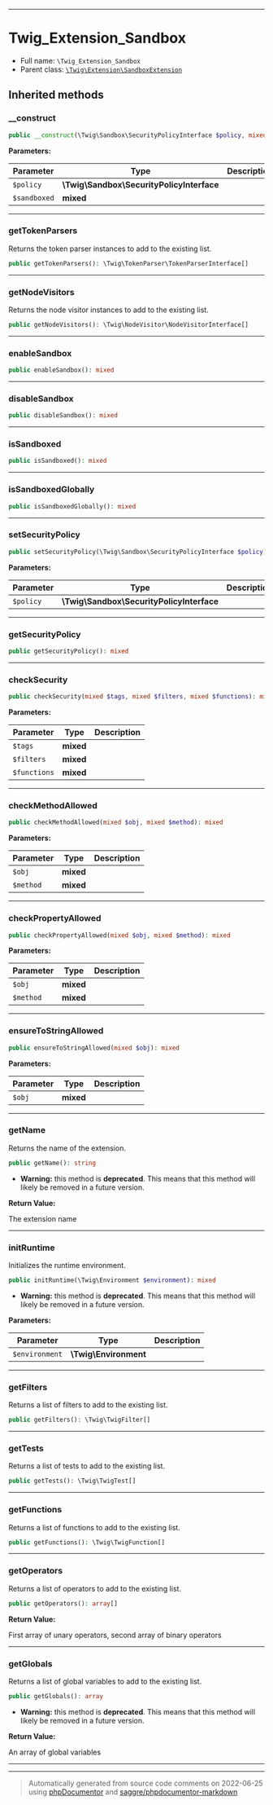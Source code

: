 ***

# Twig_Extension_Sandbox





* Full name: `\Twig_Extension_Sandbox`
* Parent class: [`\Twig\Extension\SandboxExtension`](./Twig/Extension/SandboxExtension.md)






## Inherited methods


### __construct



```php
public __construct(\Twig\Sandbox\SecurityPolicyInterface $policy, mixed $sandboxed = false): mixed
```








**Parameters:**

| Parameter | Type | Description |
|-----------|------|-------------|
| `$policy` | **\Twig\Sandbox\SecurityPolicyInterface** |  |
| `$sandboxed` | **mixed** |  |




***

### getTokenParsers

Returns the token parser instances to add to the existing list.

```php
public getTokenParsers(): \Twig\TokenParser\TokenParserInterface[]
```











***

### getNodeVisitors

Returns the node visitor instances to add to the existing list.

```php
public getNodeVisitors(): \Twig\NodeVisitor\NodeVisitorInterface[]
```











***

### enableSandbox



```php
public enableSandbox(): mixed
```











***

### disableSandbox



```php
public disableSandbox(): mixed
```











***

### isSandboxed



```php
public isSandboxed(): mixed
```











***

### isSandboxedGlobally



```php
public isSandboxedGlobally(): mixed
```











***

### setSecurityPolicy



```php
public setSecurityPolicy(\Twig\Sandbox\SecurityPolicyInterface $policy): mixed
```








**Parameters:**

| Parameter | Type | Description |
|-----------|------|-------------|
| `$policy` | **\Twig\Sandbox\SecurityPolicyInterface** |  |




***

### getSecurityPolicy



```php
public getSecurityPolicy(): mixed
```











***

### checkSecurity



```php
public checkSecurity(mixed $tags, mixed $filters, mixed $functions): mixed
```








**Parameters:**

| Parameter | Type | Description |
|-----------|------|-------------|
| `$tags` | **mixed** |  |
| `$filters` | **mixed** |  |
| `$functions` | **mixed** |  |




***

### checkMethodAllowed



```php
public checkMethodAllowed(mixed $obj, mixed $method): mixed
```








**Parameters:**

| Parameter | Type | Description |
|-----------|------|-------------|
| `$obj` | **mixed** |  |
| `$method` | **mixed** |  |




***

### checkPropertyAllowed



```php
public checkPropertyAllowed(mixed $obj, mixed $method): mixed
```








**Parameters:**

| Parameter | Type | Description |
|-----------|------|-------------|
| `$obj` | **mixed** |  |
| `$method` | **mixed** |  |




***

### ensureToStringAllowed



```php
public ensureToStringAllowed(mixed $obj): mixed
```








**Parameters:**

| Parameter | Type | Description |
|-----------|------|-------------|
| `$obj` | **mixed** |  |




***

### getName

Returns the name of the extension.

```php
public getName(): string
```






* **Warning:** this method is **deprecated**. This means that this method will likely be removed in a future version.




**Return Value:**

The extension name



***

### initRuntime

Initializes the runtime environment.

```php
public initRuntime(\Twig\Environment $environment): mixed
```






* **Warning:** this method is **deprecated**. This means that this method will likely be removed in a future version.



**Parameters:**

| Parameter | Type | Description |
|-----------|------|-------------|
| `$environment` | **\Twig\Environment** |  |




***

### getFilters

Returns a list of filters to add to the existing list.

```php
public getFilters(): \Twig\TwigFilter[]
```











***

### getTests

Returns a list of tests to add to the existing list.

```php
public getTests(): \Twig\TwigTest[]
```











***

### getFunctions

Returns a list of functions to add to the existing list.

```php
public getFunctions(): \Twig\TwigFunction[]
```











***

### getOperators

Returns a list of operators to add to the existing list.

```php
public getOperators(): array[]
```









**Return Value:**

First array of unary operators, second array of binary operators



***

### getGlobals

Returns a list of global variables to add to the existing list.

```php
public getGlobals(): array
```






* **Warning:** this method is **deprecated**. This means that this method will likely be removed in a future version.




**Return Value:**

An array of global variables



***


***
> Automatically generated from source code comments on 2022-06-25 using [phpDocumentor](http://www.phpdoc.org/) and [saggre/phpdocumentor-markdown](https://github.com/Saggre/phpDocumentor-markdown)
